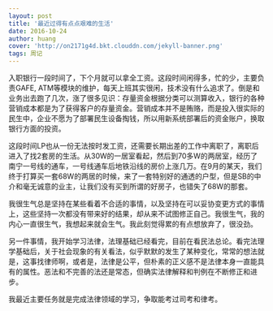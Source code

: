 ```yaml
---
layout: post
title: '最近过得有点点艰难的生活'
date: 2016-10-24
author: huang
cover: 'http://on2171g4d.bkt.clouddn.com/jekyll-banner.png'
tags: 周记
---
```


入职银行一段时间了，下个月就可以拿全工资。这段时间闲得多，忙的少，主要负责GAFE, ATM等模块的维护，每天上班其实很闲，技术没有什么追求了。倒是和业务出去跑了几次，涨了很多见识：存量资金根据分类可以测算收入，银行的各种营销成本都是为了获得客户的存量资金。营销成本并不是贿赂，而是投入很实际的民生中，企业不愿为了部署民生设备掏钱，所以用新系统部署后的资金账户，换取银行方面的投资。

这段时间LP也从一份无法按时发工资，还需要长期出差的工作中离职了，离职后进入了找2套房的生活。从30W的一居室看起，然后到70多W的两居室，经历了南宁一号线的通车，一号线通车后地铁沿线的房价上涨几万。在9月的某天，我们终于打算买一套68W的两居的时候，来了一套特别好的通透的户型，但是SB的中介和毫无诚意的业主，让我们没有买到所谓的好房子，也错失了68W的那套。

我很生气总是坚持在某些看着不合适的事情，以及坚持在可以妥协变更方式的事情上，这些坚持一次都没有带来好的结果，却从来不试图修正自己。我很生气，我的内心一直很生气，我想起来就会生气。我此刻觉得累的有点想放弃了，很没劲。

另一件事情，我开始学习法律，法理基础已经看完，目前在看民法总论。看完法理学基础后，关于社会现象的有关看法，似乎默默的发生了某种变化，常常的想法就是，这事找律师啊，或者是，法律是公平，但朴素的正义感不是法律本身一直能具有的属性。恶法和不完善的法还是常态，但确实法律解释和判例在不断修正和进步。

我最近主要任务就是完成法律领域的学习，争取能考过司考和律考。